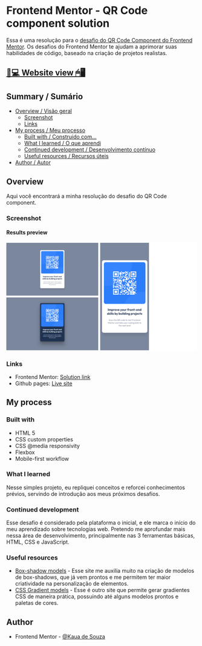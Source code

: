 # Frontend Mentor - QR Code component solution

Essa é uma resolução para o [desafio do QR Code Component do Frontend Mentor](https://www.frontendmentor.io/challenges/qr-code-component-iux_sIO_H). Os desafios do Frontend Mentor te ajudam a aprimorar suas habilidades de código, baseado na criação de projetos realistas.

## [📃💻 Website view 🖱🖥](https://souzasantosk.github.io/Frontend-Mentor/QR%20Code%20Component/)

## Summary / Sumário

- [Overview / Visão geral](#overview)
  - [Screenshot](#screenshot)
  - [Links](#links)
- [My process / Meu processo](#my-process)
  - [Built with / Construido com...](#built-with)
  - [What I learned / O que aprendi](#what-i-learned)
  - [Continued development / Desenvolvimento contínuo](#continued-development)
  - [Useful resources / Recursos úteis](#useful-resources)
- [Author / Autor](#author)

## Overview

Aqui você encontrará a minha resolução do desafio do QR Code component.

### Screenshot

#### Results preview

![](./screenshots/results-grid.png)

### Links

- Frontend Mentor: [Solution link](https://www.frontendmentor.io/solutions/qr-code-component-challenge-with-html-and-css-flexbox-mobilefirst-C4PBAxWPPG)
- Github pages: [Live site](https://souzasantosk.github.io/Frontend-Mentor/QR%20Code%20Component/)

## My process

### Built with

- HTML 5
- CSS custom properties
- CSS @media responsivity
- Flexbox
- Mobile-first workflow

### What I learned

Nesse simples projeto, eu repliquei conceitos e reforcei conhecimentos prévios, servindo de introdução aos meus próximos desafios.

### Continued development

Esse desafio é considerado pela plataforma o inicial, e ele marca o início do meu aprendizado sobre tecnologias web. Pretendo me aprofundar mais nessa área de desenvolvimento, principalmente nas 3 ferramentas básicas, HTML, CSS e JavaScript.

### Useful resources

- [Box-shadow models](https://getcssscan.com/css-box-shadow-examples) - Esse site me auxilia muito na criação de modelos de box-shadows, que já vem prontos e me permitem ter maior criatividade na personalização de elementos.
- [CSS Gradient models](https://cssgradient.io/) - Esse é outro site que permite gerar gradientes CSS de maneira prática, possuindo até alguns modelos prontos e paletas de cores.

## Author

<!-- - Website - [@Kaua de Souza](#) -->

- Frontend Mentor - [@Kaua de Souza](https://www.frontendmentor.io/profile/SouzaSantosK)
